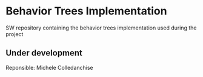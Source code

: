 # Behavior Trees Implementation

SW repository containing the behavior trees implementation used during the project


## Under development

Reponsible: Michele Colledanchise
